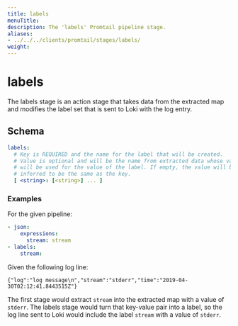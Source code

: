 ```yaml
---
title: labels
menuTitle:  
description: The 'labels' Promtail pipeline stage. 
aliases: 
- ../../../clients/promtail/stages/labels/
weight:  
---
```


# labels

The labels stage is an action stage that takes data from the extracted map and
modifies the label set that is sent to Loki with the log entry.

## Schema

```yaml
labels:
  # Key is REQUIRED and the name for the label that will be created.
  # Value is optional and will be the name from extracted data whose value
  # will be used for the value of the label. If empty, the value will be
  # inferred to be the same as the key.
  [ <string>: [<string>] ... ]
```

### Examples

For the given pipeline:

```yaml
- json:
    expressions:
      stream: stream
- labels:
    stream:
```

Given the following log line:

```
{"log":"log message\n","stream":"stderr","time":"2019-04-30T02:12:41.8443515Z"}
```

The first stage would extract `stream` into the extracted map with a value of
`stderr`. The labels stage would turn that key-value pair into a label, so the
log line sent to Loki would include the label `stream` with a value of `stderr`.

